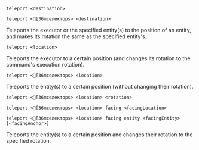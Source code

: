 `teleport <destination>`

`teleport <[36mселекторs> <destination>`

Teleports the executor or the specified entity(s) to the position of an entity, and makes its rotation the same as the specified entity's.

`teleport <location>`

Teleports the executor to a certain position (and changes its rotation to the command's execution rotation).

`teleport <[36mселекторs> <location>`

Teleports the entity(s) to a certain position (without changing their rotation).

`teleport <[36mселекторs> <location> <rotation>`

`teleport <[36mселекторs> <location> facing <facingLocation>`

`teleport <[36mселекторs> <location> facing entity <facingEntity> [<facingAnchor>]`

Teleports the entity(s) to a certain position and changes their rotation to the specified rotation.